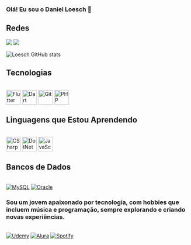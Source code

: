 ### Olá! Eu sou o Daniel Loesch 👋

## Redes
<a href="https://www.linkedin.com/in/loeschdev/" target="_blank" rel="noopener noreferrer"><img src="https://img.shields.io/badge/LinkedIn-0077B5?style=for-the-badge&logo=linkedin&logoColor=white"></a>
<a href="https://www.instagram.com/danielloesch_/" target="_blank" rel="noopener noreferrer"><img src="https://img.shields.io/badge/Instagram-E4405F?style=for-the-badge&logo=instagram&logoColor=white"></a>

![Loesch GitHub stats](https://github-readme-stats.vercel.app/api?username=LoeschDev&show_icons=true&theme=radical)

## Tecnologias
<div style="display: inline_block"><br/>
  <img align="center" alt="Flutter" height="40" width="40" src="https://cdn.jsdelivr.net/gh/devicons/devicon/icons/flutter/flutter-original.svg" />
  <img align="center" alt="Dart" height="40" width="40" src="https://cdn.jsdelivr.net/gh/devicons/devicon/icons/dart/dart-original.svg" />
  <img align="center" alt="Git" height="40" width="40" src="https://cdn.jsdelivr.net/gh/devicons/devicon/icons/git/git-original.svg" />
  <img align="center" alt="PHP" height="40" width="40" src="https://cdn.jsdelivr.net/gh/devicons/devicon/icons/php/php-original.svg" />
</div>

## Linguagens que Estou Aprendendo
<div style="display: inline_block"><br/>
  <img align="center" alt="CSharp" height="40" width="40" src="https://cdn.jsdelivr.net/gh/devicons/devicon/icons/csharp/csharp-original.svg" />
  <img align="center" alt="DotNet" height="40" width="40" src="https://cdn.jsdelivr.net/gh/devicons/devicon/icons/dotnetcore/dotnetcore-original.svg" />
  <img align="center" alt="JavaScript" height="40" width="40" src="https://cdn.jsdelivr.net/gh/devicons/devicon/icons/javascript/javascript-original.svg" />
</div>

## Bancos de Dados
<div style="display: inline_block"><br/>
  <a href="https://www.mysql.com" target="_blank" rel="noopener noreferrer"><img alt="MySQL" src="https://img.shields.io/badge/MySQL-00000F?style=for-the-badge&logo=mysql&logoColor=white"/></a>
  <a href="https://www.oracle.com" target="_blank" rel="noopener noreferrer"><img alt="Oracle" src="https://img.shields.io/badge/Oracle-F80000?style=for-the-badge&logo=oracle&logoColor=black"/></a>
</div>

### Sou um jovem apaixonado por tecnologia, com hobbies que incluem música e programação, sempre explorando e criando novas experiências.

<div style="display: inline_block"><br/>
<a href="https://www.udemy.com" target="_blank" rel="noopener noreferrer"><img alt="Udemy" src="https://img.shields.io/badge/Udemy-EC5252?style=for-the-badge&logo=Udemy&logoColor=white"/></a> 
<a href="https://www.alura.com.br" target="_blank" rel="noopener noreferrer"><img alt="Alura" src="https://img.shields.io/badge/Alura-139AD6?style=for-the-badge&logo=alura&logoColor=white"/></a>
<a href="https://www.spotify.com" target="_blank" rel="noopener noreferrer"><img alt="Spotify" src="https://img.shields.io/badge/Spotify-1DB954?style=for-the-badge&logo=spotify&logoColor=white"/></a>
</div>
